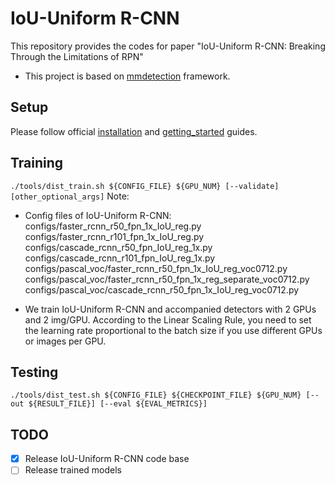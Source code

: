# IoU-Uniform R-CNN
This repository provides the codes for paper "IoU-Uniform R-CNN: Breaking Through the Limitations of RPN"
- This project is based on [mmdetection](https://github.com/open-mmlab/mmdetection) framework.

## Setup
Please follow official [installation](https://github.com/open-mmlab/mmdetection/blob/master/docs/INSTALL.md) and [getting_started](https://github.com/open-mmlab/mmdetection/blob/master/docs/GETTING_STARTED.md) guides.

## Training
``./tools/dist_train.sh ${CONFIG_FILE} ${GPU_NUM} [--validate] [other_optional_args]``
Note:
- Config files of IoU-Uniform R-CNN:
  configs/faster_rcnn_r50_fpn_1x_IoU_reg.py
  configs/faster_rcnn_r101_fpn_1x_IoU_reg.py
  configs/cascade_rcnn_r50_fpn_IoU_reg_1x.py
  configs/cascade_rcnn_r101_fpn_IoU_reg_1x.py
  configs/pascal_voc/faster_rcnn_r50_fpn_1x_IoU_reg_voc0712.py
  configs/pascal_voc/faster_rcnn_r50_fpn_1x_reg_separate_voc0712.py
  configs/pascal_voc/cascade_rcnn_r50_fpn_1x_IoU_reg_voc0712.py

- We train IoU-Uniform R-CNN and accompanied detectors with 2 GPUs and 2 img/GPU. According to the Linear Scaling Rule, you need to set the learning rate proportional to the batch size if you use different GPUs or images per GPU.


##  Testing
``./tools/dist_test.sh ${CONFIG_FILE} ${CHECKPOINT_FILE} ${GPU_NUM} [--out ${RESULT_FILE}] [--eval ${EVAL_METRICS}]``

## TODO
- [x] Release IoU-Uniform R-CNN code base
- [ ] Release trained models
